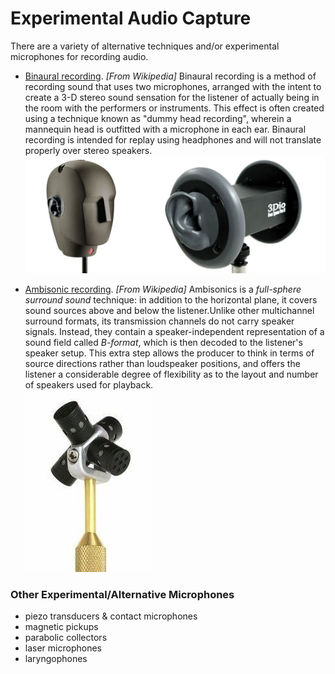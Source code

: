 # Experimental Audio Capture

There are a variety of alternative techniques and/or experimental microphones for recording audio.

* [Binaural recording](https://en.wikipedia.org/wiki/Binaural_recording). *[From Wikipedia]* Binaural recording is a method of recording sound that uses two microphones, arranged with the intent to create a 3-D stereo sound sensation for the listener of actually being in the room with the performers or instruments. This effect is often created using a technique known as "dummy head recording", wherein a mannequin head is outfitted with a microphone in each ear. Binaural recording is intended for replay using headphones and will not translate properly over stereo speakers.<br />![binaural-mic.jpg](images/binaural-mic.jpg)

* [Ambisonic recording](https://en.wikipedia.org/wiki/Ambisonics). *[From Wikipedia]* Ambisonics is a *full-sphere surround sound* technique: in addition to the horizontal plane, it covers sound sources above and below the listener.Unlike other multichannel surround formats, its transmission channels do not carry speaker signals. Instead, they contain a speaker-independent representation of a sound field called *B-format*, which is then decoded to the listener's speaker setup. This extra step allows the producer to think in terms of source directions rather than loudspeaker positions, and offers the listener a considerable degree of flexibility as to the layout and number of speakers used for playback.<br />![binaural-mic.jpg](images/ambisonic-mic.jpg)


### Other Experimental/Alternative Microphones 

* piezo transducers & contact microphones
* magnetic pickups
* parabolic collectors
* laser microphones
* laryngophones
